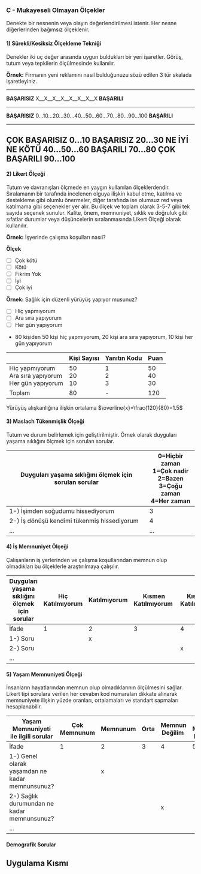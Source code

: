 ### C - Mukayeseli Olmayan Ölçekler
Denekte bir nesnenin veya olayın değerlendirilmesi istenir. Her nesne diğerlerinden bağımsız ölçeklenir.

#### 1) Sürekli/Kesiksiz Ölçekleme Tekniği
Denekler iki uç değer arasında uygun buldukları bir yeri işaretler. Görüş, tutum veya tepkilerin ölçülmesinde kullanılır.

**Örnek:** Firmanın yeni reklamını nasıl bulduğunuzu sözü edilen 3 tür skalada işaretleyiniz.

---
**BAŞARISIZ** X__X__X__X__X__X__X__X **BAŞARILI**

---
**BAŞARISIZ** 0...10...20...30...40...50...60...70...80...90...100 **BAŞARILI**

---
**ÇOK BAŞARISIZ** 0...10
**BAŞARISIZ** 20...30
**NE İYİ NE KÖTÜ** 40...50...60
**BAŞARILI** 70...80
**ÇOK BAŞARILI** 90...100
---

#### 2) Likert Ölçeği
Tutum ve davranışları ölçmede en yaygın kullanılan ölçeklerdendir. Sıralamanın bir tarafında incelenen olguya ilişkin kabul etme, katılma ve destekleme gibi olumlu önermeler, diğer tarafında ise olumsuz red veya katılmama gibi seçenekler yer alır. Bu ölçek ve toplam olarak 3-5-7 gibi tek sayıda seçenek sunulur. Kalite, önem, memnuniyet, sıklık ve doğruluk gibi sıfatlar durumlar veya düşüncelerin sıralanmasında Likert Ölçeği olarak kullanılır.

**Örnek:** İşyerinde çalışma koşulları nasıl?

**Ölçek**
- [ ] Çok kötü
- [ ] Kötü
- [ ] Fikrim Yok
- [ ] İyi
- [ ] Çok iyi

**Örnek:** Sağlık için düzenli yürüyüş yapıyor musunuz?
- [ ] Hiç yapmıyorum
- [ ] Ara sıra yapıyorum
- [ ] Her gün yapıyorum

* 80 kişiden 50 kişi hiç yapmıyorum, 20 kişi ara sıra yapıyorum, 10 kişi her gün yapıyorum

|                                                            | Kişi Sayısı    | Yanıtın Kodu | Puan           |
| ---------------------------------------------------------- | -------------- | ------------ | -------------- |
| Hiç yapmıyorum<br>Ara sıra yapıyorum<br>Her gün yapıyorum  | 50<br>20<br>10 | 1<br>2<br>3  | 50<br>40<br>30 |
| Toplam                                                     | 80             | -            | 120            |

Yürüyüş alışkanlığına ilişkin ortalama $\overline{x}=\frac{120}{80}=1.5$

#### 3) Maslach Tükenmişlik Ölçeği
Tutum ve durum belirlemek için geliştirilmiştir. Örnek olarak duyguları yaşama sıklığını ölçmek için sorulan sorular.

| Duyguları yaşama sıklığını ölçmek için sorulan sorular | 0=Hiçbir zaman<br>1=Çok nadir<br>2=Bazen<br>3=Çoğu zaman<br>4=Her zaman |
| ------------------------------------------------------ | ----------------------------------------------------------------------- |
| 1-) İşimden soğudumu hissediyorum                      | 3                                                                       |
| 2-) İş dönüşü kendimi tükenmiş hissediyorum            | 4                                                                       |
| ...                                                    | ...                                                                     |

#### 4) İş Memnuniyet Ölçeği
Çalışanların iş yerlerinden ve çalışma koşullarından memnun olup olmadıkları bu ölçeklerle araştırılmaya çalışılır.  

| Duyguları yaşama sıklığını ölçmek için sorular | Hiç Katılmıyorum | Katılmıyorum | Kısmen Katılmıyorum | Kısmen Katılıyorum | Katılıyorum | Tamamen Katılıyorum |
| ---------------------------------------------- | ---------------- | ------------ | ------------------- | ------------------ | ----------- | ------------------- |
| İfade                                          | 1                | 2            | 3                   | 4                  | 5           | 6                   |
| 1-) Soru                                       |                  | x            |                     |                    |             |                     |
| 2-) Soru                                       |                  |              |                     | x                  |             |                     |
| ...                                            |                  |              |                     |                    |             |                     |

#### 5) Yaşam Memnuniyeti Ölçeği
İnsanların hayatlarından memnun olup olmadıklarının ölçülmesini sağlar. Likert tipi sorulara verilen her cevabın kod numaraları dikkate alınarak memnuniyete ilişkin yüzde oranları, ortalamaları ve standart sapmaları hesaplanabilir.

| Yaşam Memnuniyeti ile ilgili sorular            | Çok Memnunum | Memnunum | Orta | Memnun Değilim | Hiç Memnun Değilim |
| ----------------------------------------------- | ------------ | -------- | ---- | -------------- | ------------------ |
| İfade                                           | 1            | 2        | 3    | 4              | 5                  |
| 1-) Genel olarak yaşamdan ne kadar memnunsunuz? |              | x        |      |                |                    |
| 2-) Sağlık durumundan ne kadar memnunsunuz?     |              |          |      | x              |                    |
| ...                                             |              |          |      |                |                    |


#### Demografik Sorular


## Uygulama Kısmı
